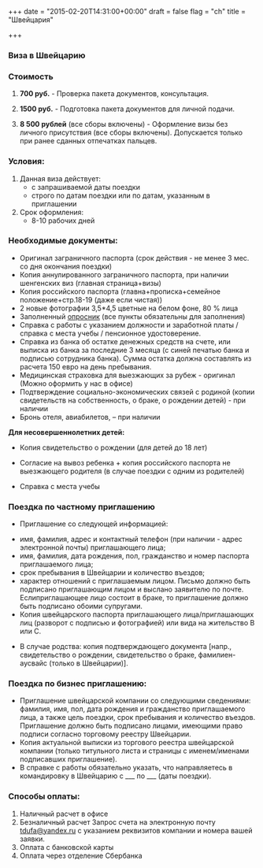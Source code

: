 +++
date = "2015-02-20T14:31:00+00:00"
draft = false
flag = "ch"
title = "Швейцария"

+++
### Виза в Швейцарию

### Стоимость
1) **700 руб.**  - Проверка пакета документов, консультация.

2) **1500 руб.** - Подготовка пакета документов для личной подачи.

3) **8 500 рублей**  (все сборы включены) - Оформление визы без личного присутствия (все сборы включены). Допускается только при ранее сданных отпечатках пальцев.

### Условия:

1. Данная виза действует:
   * с запрашиваемой даты поездки
   * строго по датам поездки или по датам, указанным в приглашении
2. Срок оформления:
   * 8-10 рабочих дней


### Необходимые документы:

* Оригинал заграничного паспорта (срок действия - не менее 3 мес. со дня окончания поездки)
* Копия аннулированного заграничного паспорта, при наличии шенгенских виз (главная страница+визы)
* Копия российского паспорта (главна+прописка+семейное положение+стр.18-19 (даже если чистая))
* 2 новые фотографии 3,5*4,5 цветные на белом фоне, 80 % лица
* Заполненный [опросник](/forms/Opros-Shengen.docx) (все пункты обязательны для заполнения)
* Справка с работы с указанием должности и заработной платы /справка с места учебы / пенсионное удостоверение.
* Справка из банка об остатке денежных средств на счете, или выписка из банка за последние 3 месяца (с синей печатью банка и подписью сотрудника банка). Сумма остатка должна составлять из расчета 150 евро на день пребывания.
* Медицинская страховка для выезжающих за рубеж - оригинал (Можно оформить у нас в офисе)
* Подтверждение социально-экономических связей с родиной (копии свидетельств на собственность, о браке, о рождении детей) - при наличии
* Бронь отеля, авиабилетов, – при наличии

**Для несовершеннолетних детей:**

* Копия свидетельство о рождении (для детей до 18 лет)

* Согласие на вывоз ребенка + копия российского паспорта не выезжающего родителя (в случае поездки с одним из родителей)

* Справка с места учебы

### Поездка по частному приглашению
* Приглашение со следующей информацией:
- имя, фамилия, адрес и контактный телефон (при наличии - адрес электронной почты) приглашающего лица;
- имя, фамилия, дата рождения, пол, гражданство и номер паспорта приглашаемого лица;
- срок пребывания в Швейцарии и количество въездов;
- характер отношений с приглашаемым лицом.
Письмо должно быть подписано приглашающим лицом и выслано заявителю по почте. Еслиприглашающее лицо состоит в браке, то приглашение должно быть подписано обоими супругами.
- Копия швейцарского паспорта приглашающего лица/приглашающих лиц (разворот с подписью и фотографией) или вида на жительство В или С.
* В случае родства: копия подтверждающего документа [напр., свидетельство о рождении,
свидетельство о браке, фамилиен-аусвайс (только в Швейцарии)].

### Поездка по бизнес приглашению:
* Приглашение швейцарской компании со следующими сведениями: фамилия, имя, пол, дата рождения и гражданство приглашаемого лица, а также цель поездки, срок пребывания и количество въездов. Приглашение должно быть подписано лицами, имеющими право подписи согласно торговому реестру Швейцарии.
* Копия актуальной выписки из торгового реестра швейцарской компании (только титульного листа и страницы с именем/именами подписавших приглашение).
* В справке с работы обязательно указать, что направляетесь в командировку в Швейцарию с ___ по ___ (даты поездки).

### Способы оплаты:

1. Наличный расчет в офисе 
2. Безналичный расчет
Запрос счета на электронную почту [tdufa@yandex.ru](mailto:tdufa@yandex.ru)  с указанием реквизитов компании и номера вашей заявки.
3. Оплата с банковской карты
4. Оплата через отделение Сбербанка
